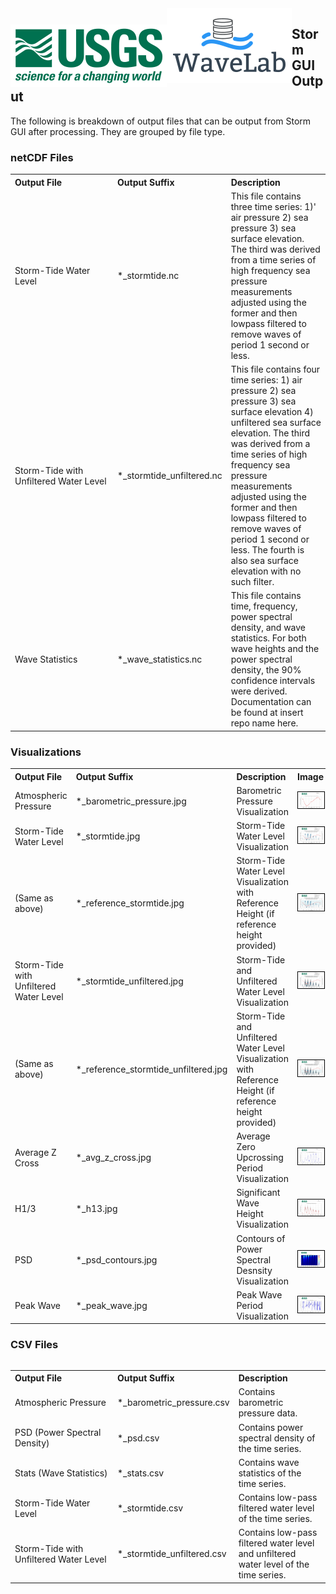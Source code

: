 <style>

.cust-table th {
text-align: left;
}

.cust-table td {
text-align: left;
}

.cust-table img {
border: 1px solid black;
}

</style>



<img src="./images/usgs.png" style=" padding-top: 26px; float: left"/>
<img src="./images/WaveLabLogo.png" style="float: left"/>

## Storm GUI Output

The following is breakdown of output files that can be output from Storm GUI after processing. They are grouped by file type.

### netCDF Files

<table class="cust-table">
    <tr><th style="width: 150px">Output File</th><th>Output Suffix</th><th>Description</th></tr>
    <tr><td>Storm-Tide Water Level</td><td>*_stormtide.nc</td>
        <td>This file contains three time series: 1)' 
            air pressure 2) sea pressure 3) sea surface elevation. The third was derived
            from a time series of high frequency sea pressure measurements
            adjusted using the former and then lowpass filtered to remove
            waves of period 1 second or less.</td></tr>
    <tr><td>Storm-Tide with Unfiltered Water Level</td><td>*_stormtide_unfiltered.nc</td>
        <td>This file contains four time series: 1) air pressure 2) sea pressure 3) sea surface elevation
                                4) unfiltered sea surface elevation. The third was derived
                                from a time series of high frequency sea pressure measurements
                                adjusted using the former and then lowpass filtered to remove
                                waves of period 1 second or less. The fourth is also sea surface elevation
                                with no such filter.</td></tr>
     <tr><td>Wave Statistics</td><td>*_wave_statistics.nc</td>
        <td>This file contains time, frequency, power spectral density, and wave statistics.
                                For both wave heights and the power spectral density, the 90% confidence intervals
                                were derived. Documentation can be found at insert repo name here.</td></tr>
</table>

### Visualizations

<table class="cust-table">
    <tr><th style="width: 150px">Output File</th><th>Output Suffix</th><th>Description</th><th>Image</th></tr>
    <tr><td>Atmospheric Pressure</td><td>*_barometric_pressure.jpg</td>
        <td>Barometric Pressure Visualization</td><td><img src="images/nyric_barometric_pressure.jpg" /></tr>
    <tr><td>Storm-Tide Water Level</td><td>*_stormtide.jpg</td>
        <td>Storm-Tide Water Level Visualization</td><td><img src="images/nyric_stormtide.jpg" /></tr>
    <tr><td>(Same as above)</td><td>*_reference_stormtide.jpg</td>
        <td>Storm-Tide Water Level Visualization with Reference Height (if reference height provided)</td><td><img src="images/nyric_reference_stormtide.jpg" /></tr>
     <tr><td>Storm-Tide with Unfiltered Water Level</td><td>*_stormtide_unfiltered.jpg</td>
        <td>Storm-Tide and Unfiltered Water Level Visualization</td><td><img src="images/nyric_stormtide_unfiltered.jpg" /></tr>
    <tr><td>(Same as above)</td><td>*_reference_stormtide_unfiltered.jpg</td>
        <td>Storm-Tide and Unfiltered Water Level Visualization with Reference Height (if reference height provided)</td><td><img src="images/nyric_reference_stormtide_unfiltered.jpg" /></tr>
    <tr><td>Average Z Cross</td><td>*_avg_z_cross.jpg</td>
        <td>Average Zero Upcrossing Period Visualization</td><td><img src="images/nyric_stats_avg_z_cross.jpg" /></tr>
     <tr><td>H1/3</td><td>*_h13.jpg</td>
        <td>Significant Wave Height Visualization</td><td><img src="images/nyric_stats_h13.jpg" /></tr>
    <tr><td>PSD</td><td>*_psd_contours.jpg</td>
        <td>Contours of Power Spectral Desnsity Visualization</td><td><img src="images/nyric_stats_psd_contours.jpg" /></tr>
    <tr><td>Peak Wave</td><td>*_peak_wave.jpg</td>
        <td>Peak Wave Period Visualization</td><td><img src="images/nyric_stats_peak_wave.jpg" /></tr>
</table>

### CSV Files

<table class="cust-table" style="float:left; width: 100%">
    <tr><th style="width: 150px">Output File</th><th style="width: 150px">Output Suffix</th><th>Description</th></tr>
    <tr><td>Atmospheric Pressure</td><td>*_barometric_pressure.csv</td>
        <td>Contains barometric pressure data.</td></tr>
    <tr><td>PSD (Power Spectral Density)</td><td>*_psd.csv</td>
        <td>Contains power spectral density of the time series.</td></tr>
     <tr><td>Stats (Wave Statistics)</td><td>*_stats.csv</td>
        <td>Contains wave statistics of the time series.</td></tr>
     <tr><td>Storm-Tide Water Level</td><td>*_stormtide.csv</td>
        <td>Contains low-pass filtered water level of the time series.</td></tr>
     <tr><td>Storm-Tide with Unfiltered Water Level</td><td>*_stormtide_unfiltered.csv</td>
        <td>Contains low-pass filtered water level and unfiltered water level of the time series.</td></tr>
</table>
